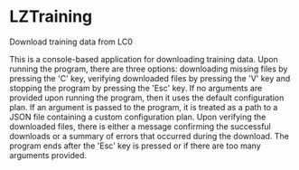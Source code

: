 # LZTraining
Download training data from LC0

This is a console-based application for downloading training data. Upon running the program, there are three options: downloading missing files by pressing the 'C' key, verifying downloaded files by pressing the 'V' key and stopping the program by pressing the 'Esc' key.
If no arguments are provided upon running the program, then it uses the default configuration plan. If an argument is passed to the program, it is treated as a path to a JSON file containing a custom configuration plan. Upon verifying the downloaded files, there is either a message confirming the successful downloads or a summary of errors that occurred during the download. The program ends after the 'Esc' key is pressed or if there are too many arguments provided.
